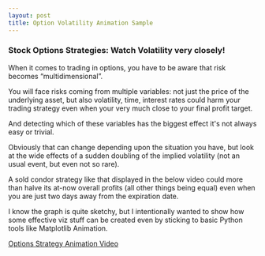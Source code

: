 ```yaml
---
layout: post
title: Option Volatility Animation Sample
---
```


###  Stock Options Strategies: Watch Volatility very closely!


When it comes to trading in options, you have to be aware that risk becomes “multidimensional”.

You will face risks coming from multiple variables: not just the price of the underlying asset, but also volatility, time, interest rates could harm your trading strategy even when your very much close to your final profit target.

And detecting which of these variables has the biggest effect it's not always easy or trivial.

Obviously that can change depending upon the situation you have, but look at the wide effects of a sudden doubling of the implied volatility (not an usual event, but even not so rare).

A sold condor strategy like that displayed in the below video could more than halve its at-now overall profits (all other things being equal) even when you are just two days away from the expiration date.

I know the graph is quite sketchy, but I intentionally wanted to show how some effective viz stuff can be created even by sticking to basic Python tools like Matplotlib Animation. 

[Options Strategy Animation Video]()
